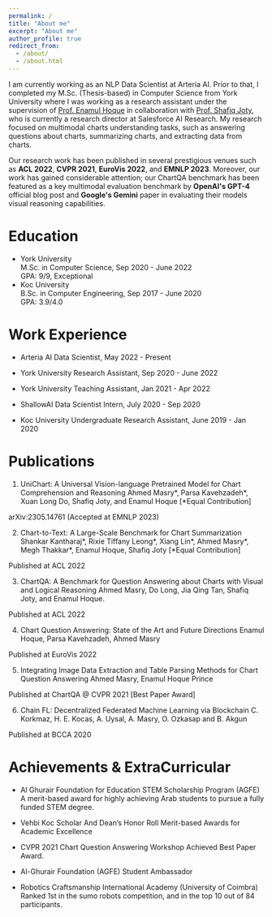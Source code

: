 ```yaml
---
permalink: /
title: "About me"
excerpt: "About me"
author_profile: true
redirect_from: 
  - /about/
  - /about.html
---
```


I am currently working as an NLP Data Scientist at Arteria AI. Prior to that, I completed my M.Sc. (Thesis-based) in Computer Science from York University where I was working as a research assistant under the supervision of [Prof. Enamul Hoque](http://www.yorku.ca/enamulh/index.html) in collaboration with [Prof. Shafiq Joty](https://raihanjoty.github.io/),  who is currently a research director at Salesforce AI Research. My research focused on multimodal charts understanding tasks, such as answering questions about charts, summarizing charts, and extracting data from charts.

Our research work has been published in several prestigious venues such as **ACL 2022**, **CVPR 2021**, **EuroVis 2022**, and **EMNLP 2023**. Moreover, our work has gained considerable attention; our ChartQA benchmark has been featured as a key multimodal evaluation benchmark by **OpenAI's GPT-4** official blog post and **Google's Gemini** paper in evaluating their models visual reasoning capabilities.



Education
======

* York University  
M.Sc. in Computer Science, Sep 2020 - June 2022  
GPA: 9/9, Exceptional
* Koc University  
B.Sc. in Computer Engineering, Sep 2017 - June 2020  
GPA: 3.9/4.0



Work Experience
======
* Arteria AI
Data Scientist, May 2022 - Present
  
* York University
Research Assistant, Sep 2020 - June 2022

* York University
Teaching Assistant, Jan 2021 - Apr 2022

* ShallowAI
Data Scientist Intern, July 2020 - Sep 2020

* Koc University
Undergraduate Research Assistant, June 2019 - Jan 2020



Publications
======

1. UniChart: A Universal Vision-language Pretrained Model for Chart Comprehension and Reasoning
Ahmed Masry*, Parsa Kavehzadeh*, Xuan Long Do, Shafiq Joty, and Enamul Hoque [*Equal Contribution]

arXiv:2305.14761  (Accepted at EMNLP 2023)

2. Chart-to-Text: A Large-Scale Benchmark for Chart Summarization
Shankar Kantharaj*, Rixie Tiffany Leong*, Xiang Lin*, Ahmed Masry*, Megh Thakkar*, Enamul Hoque, Shafiq Joty [*Equal Contribution]

Published at ACL 2022 

3. ChartQA: A Benchmark for Question Answering about Charts with Visual and Logical Reasoning
Ahmed Masry, Do Long, Jia Qing Tan, Shafiq Joty, and Enamul Hoque.

Published at ACL 2022

4. Chart Question Answering: State of the Art and Future Directions
Enamul Hoque, Parsa Kavehzadeh, Ahmed Masry

Published at EuroVis 2022

5. Integrating Image Data Extraction and Table Parsing Methods for Chart Question Answering
Ahmed Masry, Enamul Hoque Prince

Published at ChartQA @ CVPR 2021 [Best Paper Award]

6. Chain FL: Decentralized Federated Machine Learning via Blockchain
C. Korkmaz, H. E. Kocas, A. Uysal, A. Masry, O. Ozkasap and B. Akgun

Published at BCCA 2020




Achievements & ExtraCurricular
======
* Al Ghurair Foundation for Education STEM Scholarship Program (AGFE)
A merit-based award for highly achieving Arab students to pursue a fully funded STEM degree.

* Vehbi Koc Scholar And Dean’s Honor Roll
Merit-based Awards for Academic Excellence

* CVPR 2021 Chart Question Answering Workshop
Achieved Best Paper Award.

* Al-Ghurair Foundation (AGFE)
Student Ambassador

* Robotics Craftsmanship International Academy (University of Coimbra)
Ranked 1st in the sumo robots competition, and in the top 10 out of 84 participants.

